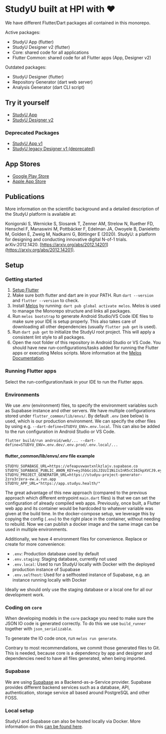 # StudyU built at HPI with ❤

We have different Flutter/Dart packages all contained in this monorepo.

Active packages:

- StudyU App (flutter)
- StudyU Designer v2 (flutter)
- Core: shared code for all applications
- Flutter Common: shared code for all Flutter apps (App, Designer v2)

Outdated packages:

- StudyU Designer (flutter)
- Repository Generator (dart web server)
- Analysis Generator (dart CLI script)

## Try it yourself

- [StudyU App](https://app.studyu.health)
- [StudyU Designer v2](https://designer.studyu.health)

### Deprecated Packages

- [StudyU App v1](https://app-v1.studyu.health)
- [StudyU legacy Designer v1 (deprecated)](https://designer-v1.studyu.health)

## App Stores

- [Google Play Store](https://play.google.com/store/apps/details?id=health.studyu.app)
- [Apple App Store](https://apps.apple.com/us/app/studyu-health/id1571991198)

## Publications

More information on the scientific background and a detailed description of the
StudyU platform is available at:

Konigorski S, Wernicke S, Slosarek T, Zenner AM, Strelow N, Ruether FD, Henschel
F, Manaswini M, Pottbäcker F, Edelman JA, Owoyele B, Danieletto M, Golden E,
Zweig M, Nadkarni G, Böttinger E (2020). StudyU: a platform for designing and
conducting innovative digital N-of-1 trials. arXiv:2012.1420.
[https://arxiv.org/abs/2012.14201](https://arxiv.org/abs/2012.14201).

## Setup

### Getting started

1. [Setup Flutter](https://flutter.dev/docs/get-started/install)
2. Make sure both flutter and dart are in your PATH. Run `dart --version` and
`flutter --version` to check.
3. Install [Melos](https://melos.invertase.dev/) by running: `dart pub global
activate melos`. Melos is used to manage the Monorepo structure and links all
packages.
4. Run `melos bootstrap` to generate Android Studio/VS Code IDE files to make
sure your IDE is setup properly. This also takes care of downloading all other
dependencies (usually `flutter pub get` is used).
5. Run `dart pub get` to initialize the StudyU root project. This will apply a
consistent lint style to all packages.
6. Open the root folder of this repository in Android Studio or VS Code. You
should have new run-configurations/tasks added for running the Flutter apps or
executing Melos scripts. More information at the [Melos
Documentation](https://melos.invertase.dev/).

### Running Flutter apps

Select the run-configuration/task in your IDE to run the Flutter apps.

### Environments

We use .env (environment) files, to specify the environment variables such as
Supabase instance and other servers. We have multiple configurations stored
under `flutter_common/lib/envs/`. By default `.env` (see below) is used, which
is our production environment. We can specify the other files by using e.g.
`--dart-define=STUDYU_ENV=.env.local`. This can also be added to the run
configuration in Android Studio or VS Code.

```shell
flutter build/run android/web/... --dart-define=STUDYU_ENV=.env.dev/.env.prod/.env.local/...
```

#### flutter_common/lib/envs/.env file example

```shell
STUDYU_SUPABASE_URL=https://efeapuvwaxtxnlkzlajv.supabase.co
STUDYU_SUPABASE_PUBLIC_ANON_KEY=eyJhbGciOiJIUzI1NiIsInR5cCI6IkpXVCJ9.eyJyb2xlIjoiYW5vbiIsImlhdCI6MTYyNTUwODMyOCwiZXhwIjoxOTQxMDg0MzI4fQ.PUirsx5Zzhj3akaStc5Djid0aAVza3ELoZ5XUTqM91A
STUDYU_PROJECT_GENERATOR_URL=https://studyu-project-generator-2zro3rzera-ew.a.run.app
STUDYU_APP_URL="https://app.studyu.health/"
```

The great advantage of this new approach (compared to the previous approach
which different entrypoint `main.dart` files) is that we can set the
configuration of already compiled web apps. Previously, once built, a Flutter
web app and its container would be hardcoded to whatever variable was given at
the build time. In the docker-compose setup, we leverage this by copying the
config (`.env`) to the right place in the container, without needing to rebuild.
Now we can publish a docker image and the same image can be used in multiple
environments.

Additionally, we have 4 environment files for convenience. Replace or create
for more convenience:

- `.env`: Production database used by default
- `.env.staging`: Staging database, currently not used
- `.env.local`: Used to run StudyU locally with Docker with the deployed
  production instance of Supabase
- `.env.selfhost`: Used for a selfhosted instance of Supabase, e.g. an instance
  running locally with Docker

Ideally we should only use the staging database or a local one for all our
development work.

### Coding on `core`

When developing models in the `core` package you need to make sure the JSON IO
code is generated correctly. To do this we use `build_runner` together with
`json_serializable`.

To generate the IO code once, run `melos run generate`.

Contrary to most recommendations, we commit those generated files to Git. This
is needed, because core is a dependency by app and designer and dependencies
need to have all files generated, when being imported.

### Supabase

We are using [Supabase](https://supabase.com/) as a Backend-as-a-Service
provider. Supabase provides different backend services such as a database, API,
authentication, storage service all based around PostgreSQL and other FOSS.

### Local setup

StudyU and Supabase can also be hosted locally via Docker. More information on
this [can be found here](docker).

